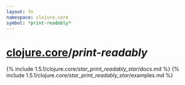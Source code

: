 ```yaml
---
layout: fn
namespace: clojure.core
symbol: *print-readably*
---
```


# [clojure.core](../)/*print-readably*

{% include 1.5.1/clojure.core/_star_print_readably_star_/docs.md %}
{% include 1.5.1/clojure.core/_star_print_readably_star_/examples.md %}

